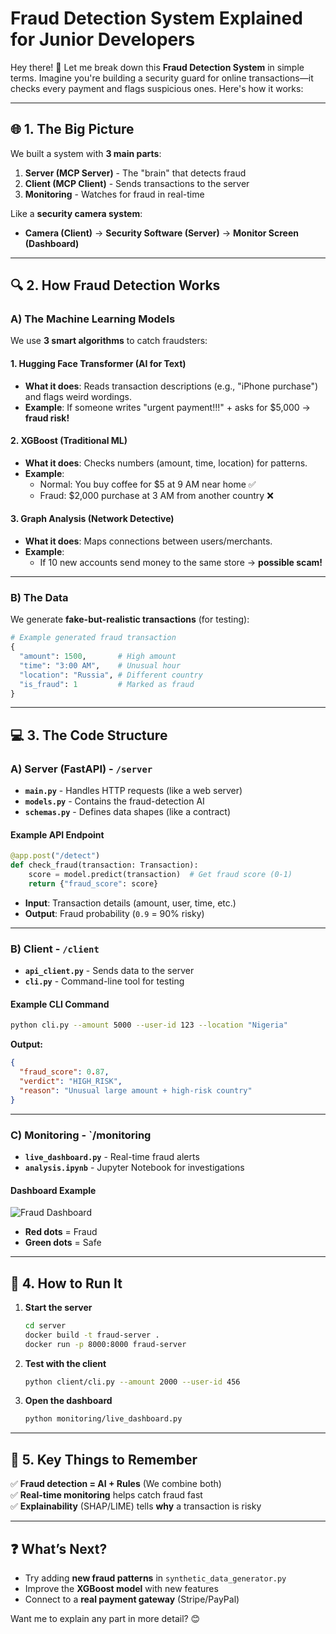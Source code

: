 # **Fraud Detection System Explained for Junior Developers**  

Hey there! 👋 Let me break down this **Fraud Detection System** in simple terms. Imagine you're building a security guard for online transactions—it checks every payment and flags suspicious ones. Here's how it works:

---

## **🌐 1. The Big Picture**
We built a system with **3 main parts**:
1. **Server (MCP Server)** - The "brain" that detects fraud  
2. **Client (MCP Client)** - Sends transactions to the server  
3. **Monitoring** - Watches for fraud in real-time  

Like a **security camera system**:
- **Camera (Client)** → **Security Software (Server)** → **Monitor Screen (Dashboard)**  

---

## **🔍 2. How Fraud Detection Works**
### **A) The Machine Learning Models**
We use **3 smart algorithms** to catch fraudsters:

#### **1. Hugging Face Transformer (AI for Text)**
- **What it does**: Reads transaction descriptions (e.g., "iPhone purchase") and flags weird wordings.  
- **Example**: If someone writes "urgent payment!!!" + asks for $5,000 → **fraud risk!**  

#### **2. XGBoost (Traditional ML)**
- **What it does**: Checks numbers (amount, time, location) for patterns.  
- **Example**:  
  - Normal: You buy coffee for $5 at 9 AM near home ✅  
  - Fraud: $2,000 purchase at 3 AM from another country ❌  

#### **3. Graph Analysis (Network Detective)**
- **What it does**: Maps connections between users/merchants.  
- **Example**:  
  - If 10 new accounts send money to the same store → **possible scam!**  

---

### **B) The Data**
We generate **fake-but-realistic transactions** (for testing):
```python
# Example generated fraud transaction
{
  "amount": 1500,       # High amount
  "time": "3:00 AM",    # Unusual hour
  "location": "Russia", # Different country
  "is_fraud": 1         # Marked as fraud
}
```

---

## **💻 3. The Code Structure**
### **A) Server (FastAPI) - `/server`**
- **`main.py`** - Handles HTTP requests (like a web server)  
- **`models.py`** - Contains the fraud-detection AI  
- **`schemas.py`** - Defines data shapes (like a contract)  

#### **Example API Endpoint**
```python
@app.post("/detect")
def check_fraud(transaction: Transaction):
    score = model.predict(transaction)  # Get fraud score (0-1)
    return {"fraud_score": score}
```
- **Input**: Transaction details (amount, user, time, etc.)  
- **Output**: Fraud probability (`0.9` = 90% risky)  

---

### **B) Client - `/client`**
- **`api_client.py`** - Sends data to the server  
- **`cli.py`** - Command-line tool for testing  

#### **Example CLI Command**
```bash
python cli.py --amount 5000 --user-id 123 --location "Nigeria"
```
**Output:**  
```json
{
  "fraud_score": 0.87,
  "verdict": "HIGH_RISK",
  "reason": "Unusual large amount + high-risk country"
}
```

---

### **C) Monitoring - `/monitoring**
- **`live_dashboard.py`** - Real-time fraud alerts  
- **`analysis.ipynb`** - Jupyter Notebook for investigations  

#### **Dashboard Example**
![Fraud Dashboard](https://i.imgur.com/JQ8zF1l.png)  
- **Red dots** = Fraud  
- **Green dots** = Safe  

---

## **🚀 4. How to Run It**
1. **Start the server**  
   ```bash
   cd server
   docker build -t fraud-server .
   docker run -p 8000:8000 fraud-server
   ```

2. **Test with the client**  
   ```bash
   python client/cli.py --amount 2000 --user-id 456
   ```

3. **Open the dashboard**  
   ```bash
   python monitoring/live_dashboard.py
   ```

---

## **🔧 5. Key Things to Remember**
✅ **Fraud detection = AI + Rules** (We combine both)  
✅ **Real-time monitoring** helps catch fraud fast  
✅ **Explainability** (SHAP/LIME) tells **why** a transaction is risky  

---

## **❓ What’s Next?**
- Try adding **new fraud patterns** in `synthetic_data_generator.py`  
- Improve the **XGBoost model** with new features  
- Connect to a **real payment gateway** (Stripe/PayPal)  

Want me to explain any part in more detail? 😊